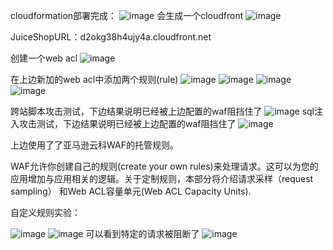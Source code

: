 cloudformation部署完成：
![image](https://user-images.githubusercontent.com/26688391/134896543-b144dc12-6639-40a7-af82-a6d685394327.png)
会生成一个cloudfront
![image](https://user-images.githubusercontent.com/26688391/134897155-cef9110e-2123-4f8b-acfb-59bd1b49507a.png)


JuiceShopURL：d2okg38h4ujy4a.cloudfront.net

创建一个web acl
![image](https://user-images.githubusercontent.com/26688391/134897740-5271e353-da97-467a-bcfd-3a6ba85f7edb.png)

在上边新加的web acl中添加两个规则(rule)
![image](https://user-images.githubusercontent.com/26688391/134898323-40e5a47b-4622-493f-be7d-7b1af66d1eb2.png)
![image](https://user-images.githubusercontent.com/26688391/134898470-cc246813-dd82-4bf6-a85f-837df7d6071d.png)
![image](https://user-images.githubusercontent.com/26688391/134898562-58de8d63-8d13-422b-bd84-953336fdac3a.png)
![image](https://user-images.githubusercontent.com/26688391/134898658-24eeea6f-955d-4253-bfe0-98ee41a3c774.png)

跨站脚本攻击测试，下边结果说明已经被上边配置的waf阻挡住了
![image](https://user-images.githubusercontent.com/26688391/134899443-d758147c-f274-4a82-9473-9951ae77f84b.png)
sql注入攻击测试，下边结果说明已经被上边配置的waf阻挡住了
![image](https://user-images.githubusercontent.com/26688391/134899594-e3dd3677-a589-45d8-8530-4d56e6ffbce8.png)

上边使用了了亚马逊云科WAF的托管规则。




WAF允许你创建自己的规则(create your own rules)来处理请求。这可以为您的应用增加与应用相关的逻辑。关于定制规则，本部分将介绍请求采样（request sampling） 和Web ACL容量单元(Web ACL Capacity Units).

自定义规则实验：

![image](https://user-images.githubusercontent.com/26688391/134900966-945bf3c3-a7e8-4b08-ad2b-d48c32b2debe.png)
![image](https://user-images.githubusercontent.com/26688391/134901038-4db13add-61a6-4da2-8ce4-ee906ef5de19.png)
可以看到特定的请求被阻断了
![image](https://user-images.githubusercontent.com/26688391/134901661-f2847a2c-944f-444d-9e34-318adb66ae26.png)




